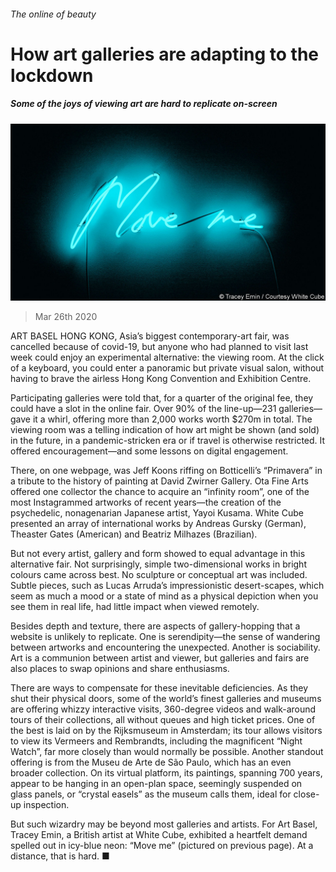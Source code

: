 ###### The online of beauty

# How art galleries are adapting to the lockdown 

##### Some of the joys of viewing art are hard to replicate on-screen 

![image](images/20200328_BKP007_0.jpg) 

> Mar 26th 2020 

ART BASEL HONG KONG, Asia’s biggest contemporary-art fair, was cancelled because of covid-19, but anyone who had planned to visit last week could enjoy an experimental alternative: the viewing room. At the click of a keyboard, you could enter a panoramic but private visual salon, without having to brave the airless Hong Kong Convention and Exhibition Centre.

Participating galleries were told that, for a quarter of the original fee, they could have a slot in the online fair. Over 90% of the line-up—231 galleries—gave it a whirl, offering more than 2,000 works worth $270m in total. The viewing room was a telling indication of how art might be shown (and sold) in the future, in a pandemic-stricken era or if travel is otherwise restricted. It offered encouragement—and some lessons on digital engagement.


There, on one webpage, was Jeff Koons riffing on Botticelli’s “Primavera” in a tribute to the history of painting at David Zwirner Gallery. Ota Fine Arts offered one collector the chance to acquire an “infinity room”, one of the most Instagrammed artworks of recent years—the creation of the psychedelic, nonagenarian Japanese artist, Yayoi Kusama. White Cube presented an array of international works by Andreas Gursky (German), Theaster Gates (American) and Beatriz Milhazes (Brazilian).

But not every artist, gallery and form showed to equal advantage in this alternative fair. Not surprisingly, simple two-dimensional works in bright colours came across best. No sculpture or conceptual art was included. Subtle pieces, such as Lucas Arruda’s impressionistic desert-scapes, which seem as much a mood or a state of mind as a physical depiction when you see them in real life, had little impact when viewed remotely.

Besides depth and texture, there are aspects of gallery-hopping that a website is unlikely to replicate. One is serendipity—the sense of wandering between artworks and encountering the unexpected. Another is sociability. Art is a communion between artist and viewer, but galleries and fairs are also places to swap opinions and share enthusiasms.

There are ways to compensate for these inevitable deficiencies. As they shut their physical doors, some of the world’s finest galleries and museums are offering whizzy interactive visits, 360-degree videos and walk-around tours of their collections, all without queues and high ticket prices. One of the best is laid on by the Rijksmuseum in Amsterdam; its tour allows visitors to view its Vermeers and Rembrandts, including the magnificent “Night Watch”, far more closely than would normally be possible. Another standout offering is from the Museu de Arte de São Paulo, which has an even broader collection. On its virtual platform, its paintings, spanning 700 years, appear to be hanging in an open-plan space, seemingly suspended on glass panels, or “crystal easels” as the museum calls them, ideal for close-up inspection.

But such wizardry may be beyond most galleries and artists. For Art Basel, Tracey Emin, a British artist at White Cube, exhibited a heartfelt demand spelled out in icy-blue neon: “Move me” (pictured on previous page). At a distance, that is hard. ■

